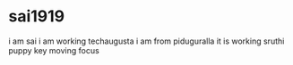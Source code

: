 # sai1919
i am sai
i am working techaugusta
i am from piduguralla
it is working 
sruthi
puppy
key moving focus
